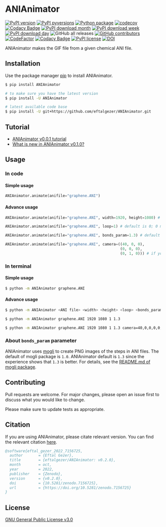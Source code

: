 # ANIAnimator
[![PyPI version](https://badge.fury.io/py/ANIAnimator.svg)](https://badge.fury.io/py/ANIAnimator)
[![PyPI pyversions](https://img.shields.io/pypi/pyversions/ANIAnimator.svg)](https://pypi.python.org/pypi/ANIAnimator/)
[![Python package](https://github.com/eftalgezer/ANIAnimator/actions/workflows/python-package.yml/badge.svg)](https://github.com/eftalgezer/ANIAnimator/actions/workflows/python-package.yml)
[![codecov](https://codecov.io/gh/eftalgezer/ANIAnimator/branch/main/graph/badge.svg?token=Q9TJFIN1U1)](https://codecov.io/gh/eftalgezer/ANIAnimator)
[![Codacy Badge](https://app.codacy.com/project/badge/Coverage/b0a14b0216c4451a8743ebb9712eac64)](https://www.codacy.com/gh/eftalgezer/ANIAnimator/dashboard?utm_source=github.com&utm_medium=referral&utm_content=eftalgezer/ANIAnimator&utm_campaign=Badge_Coverage)
[![PyPI download month](https://img.shields.io/pypi/dm/ANIAnimator.svg)](https://pypi.python.org/pypi/ANIAnimator/)
[![PyPI download week](https://img.shields.io/pypi/dw/ANIAnimator.svg)](https://pypi.python.org/pypi/ANIAnimator/)
[![PyPI download day](https://img.shields.io/pypi/dd/ANIAnimator.svg)](https://pypi.python.org/pypi/ANIAnimator/)
![GitHub all releases](https://img.shields.io/github/downloads/eftalgezer/ANIAnimator/total?style=flat)
[![GitHub contributors](https://img.shields.io/github/contributors/eftalgezer/ANIAnimator.svg)](https://github.com/eftalgezer/ANIAnimator/graphs/contributors/)
[![CodeFactor](https://www.codefactor.io/repository/github/eftalgezer/ANIAnimator/badge)](https://www.codefactor.io/repository/github/eftalgezer/ANIAnimator)
[![Codacy Badge](https://app.codacy.com/project/badge/Grade/b0a14b0216c4451a8743ebb9712eac64)](https://www.codacy.com/gh/eftalgezer/ANIAnimator/dashboard?utm_source=github.com&amp;utm_medium=referral&amp;utm_content=eftalgezer/ANIAnimator&amp;utm_campaign=Badge_Grade)
[![PyPI license](https://img.shields.io/pypi/l/ANIAnimator.svg)](https://pypi.python.org/pypi/ANIAnimator/)
[![DOI](https://zenodo.org/badge/541231117.svg)](https://zenodo.org/badge/latestdoi/541231117)

ANIAnimator makes the GIF file from a given chemical ANI file.

## Installation

Use the package manager [pip](https://pip.pypa.io/en/stable/) to install ANIAnimator.

```bash
$ pip install ANIAnimator

# to make sure you have the latest version
$ pip install -U ANIAnimator

# latest available code base
$ pip install -U git+https://github.com/eftalgezer/ANIAnimator.git
```

## Tutorial

- [ANIAnimator v0.0.1 tutorial](https://beyondthearistotelian.blogspot.com/2022/09/anianimator-v001-tutorial.html)
- [What is new in ANIAnimator v0.1.0?](https://beyondthearistotelian.blogspot.com/2022/10/what-is-new-in-anianimator-v010.html)

## Usage

### In code

#### Simple usage

```python
ANIAnimator.animate(anifile="graphene.ANI")

```

#### Advance usage

```python
ANIAnimator.animate(anifile="graphene.ANI", width=1920, height=1080) # defaults are 1920 × 1080, respectively

ANIAnimator.animate(anifile="graphene.ANI", loop=1) # default is 0; 0 means loop, 1 means no loop

ANIAnimator.animate(anifile="graphene.ANI", bonds_param=1.3) # default is 1.3, sets the bonds between atoms

ANIAnimator.animate(anifile="graphene.ANI", camera=((40, 0, 0),
                                                    (0, 0, 0),
                                                    (0, 1, 0))) # if you need to set the camera
```
### In terminal

#### Simple usage

```sh
$ python -m ANIAnimator graphene.ANI
```

#### Advance usage

```sh
$ python -m ANIAnimator <ANI file> <width> <height> <loop> <bonds_param> camera=<param>

$ python -m ANIAnimator graphene.ANI 1920 1080 1 1.3

$ python -m ANIAnimator graphene.ANI 1920 1080 1 1.3 camera=40,0,0,0,0,0,0,1,0 # if you need to set the camera

```

### About `bonds_param` parameter
ANIAnimator uses [mogli](https://github.com/sciapp/mogli) to create PNG images of the steps in ANI files. The default of mogli package is `1.0`. ANIAnimator default is `1.3` since the experience shows that `1.3` is better. For details, see the [README.md of mogli package](https://github.com/sciapp/mogli/blob/master/README.md).

## Contributing
Pull requests are welcome. For major changes, please open an issue first to discuss what you would like to change.

Please make sure to update tests as appropriate.

## Citation
If you are using ANIAnimator, please citate relevant version. You can find the relevant citation [here](https://doi.org/10.5281/zenodo.7112024).

```bibtex
@software{eftal_gezer_2022_7156725,
  author       = {Eftal Gezer},
  title        = {eftalgezer/ANIAnimator: v0.2.0},
  month        = oct,
  year         = 2022,
  publisher    = {Zenodo},
  version      = {v0.2.0},
  doi          = {10.5281/zenodo.7156725},
  url          = {https://doi.org/10.5281/zenodo.7156725}
}
```

## License
[GNU General Public License v3.0](https://github.com/eftalgezer/ANIAnimator/blob/master/LICENSE) 
 
